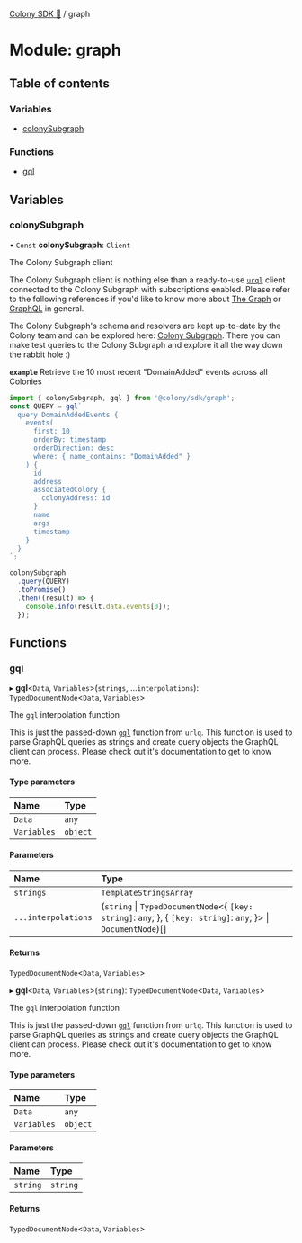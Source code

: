 [Colony SDK 🚀](../README.md) / graph

# Module: graph

## Table of contents

### Variables

- [colonySubgraph](graph.md#colonysubgraph)

### Functions

- [gql](graph.md#gql)

## Variables

### colonySubgraph

• `Const` **colonySubgraph**: `Client`

The Colony Subgraph client

The Colony Subgraph client is nothing else than a ready-to-use [`urql`](https://formidable.com/open-source/urql/) client connected to the Colony Subgraph with subscriptions enabled. Please refer to the following references if you'd like to know more about [The Graph](https://thegraph.com/) or [GraphQL](https://graphql.org/) in general.

The Colony Subgraph's schema and resolvers are kept up-to-date by the Colony team and can be explored here: [Colony Subgraph](https://thegraph.com/hosted-service/subgraph/joincolony/colony-xdai). There you can make test queries to the Colony Subgraph and explore it all the way down the rabbit hole :)

**`example`**
Retrieve the 10 most recent "DomainAdded" events across all Colonies
```typescript
import { colonySubgraph, gql } from '@colony/sdk/graph';
const QUERY = gql`
  query DomainAddedEvents {
    events(
      first: 10
      orderBy: timestamp
      orderDirection: desc
      where: { name_contains: "DomainAdded" }
    ) {
      id
      address
      associatedColony {
        colonyAddress: id
      }
      name
      args
      timestamp
    }
  }
`;

colonySubgraph
  .query(QUERY)
  .toPromise()
  .then((result) => {
    console.info(result.data.events[0]);
  });
```

## Functions

### gql

▸ **gql**<`Data`, `Variables`\>(`strings`, ...`interpolations`): `TypedDocumentNode`<`Data`, `Variables`\>

The `gql` interpolation function

This is just the passed-down [`gql`](https://formidable.com/open-source/urql/docs/api/core/#gql) function from `urlq`. This function is used to parse GraphQL queries as strings and create query objects the GraphQL client can process. Please check out it's documentation to get to know more.

#### Type parameters

| Name | Type |
| :------ | :------ |
| `Data` | `any` |
| `Variables` | `object` |

#### Parameters

| Name | Type |
| :------ | :------ |
| `strings` | `TemplateStringsArray` |
| `...interpolations` | (`string` \| `TypedDocumentNode`<{ `[key: string]`: `any`;  }, { `[key: string]`: `any`;  }\> \| `DocumentNode`)[] |

#### Returns

`TypedDocumentNode`<`Data`, `Variables`\>

▸ **gql**<`Data`, `Variables`\>(`string`): `TypedDocumentNode`<`Data`, `Variables`\>

The `gql` interpolation function

This is just the passed-down [`gql`](https://formidable.com/open-source/urql/docs/api/core/#gql) function from `urlq`. This function is used to parse GraphQL queries as strings and create query objects the GraphQL client can process. Please check out it's documentation to get to know more.

#### Type parameters

| Name | Type |
| :------ | :------ |
| `Data` | `any` |
| `Variables` | `object` |

#### Parameters

| Name | Type |
| :------ | :------ |
| `string` | `string` |

#### Returns

`TypedDocumentNode`<`Data`, `Variables`\>
